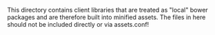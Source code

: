 This directory contains client libraries that are treated as "local" bower packages and are therefore built into minified assets. The files in here should not be included directly or via assets.conf!